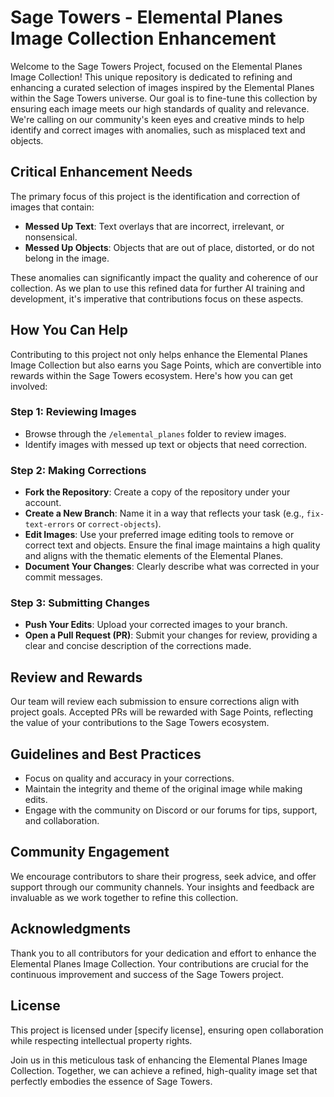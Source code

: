 # Sage Towers - Elemental Planes Image Collection Enhancement

Welcome to the Sage Towers Project, focused on the Elemental Planes Image Collection! This unique repository is dedicated to refining and enhancing a curated selection of images inspired by the Elemental Planes within the Sage Towers universe. Our goal is to fine-tune this collection by ensuring each image meets our high standards of quality and relevance. We're calling on our community's keen eyes and creative minds to help identify and correct images with anomalies, such as misplaced text and objects.

## Critical Enhancement Needs

The primary focus of this project is the identification and correction of images that contain:
- **Messed Up Text**: Text overlays that are incorrect, irrelevant, or nonsensical.
- **Messed Up Objects**: Objects that are out of place, distorted, or do not belong in the image.

These anomalies can significantly impact the quality and coherence of our collection. As we plan to use this refined data for further AI training and development, it's imperative that contributions focus on these aspects.

## How You Can Help

Contributing to this project not only helps enhance the Elemental Planes Image Collection but also earns you Sage Points, which are convertible into rewards within the Sage Towers ecosystem. Here's how you can get involved:

### Step 1: Reviewing Images

- Browse through the `/elemental_planes` folder to review images.
- Identify images with messed up text or objects that need correction.

### Step 2: Making Corrections

- **Fork the Repository**: Create a copy of the repository under your account.
- **Create a New Branch**: Name it in a way that reflects your task (e.g., `fix-text-errors` or `correct-objects`).
- **Edit Images**: Use your preferred image editing tools to remove or correct text and objects. Ensure the final image maintains a high quality and aligns with the thematic elements of the Elemental Planes.
- **Document Your Changes**: Clearly describe what was corrected in your commit messages.

### Step 3: Submitting Changes

- **Push Your Edits**: Upload your corrected images to your branch.
- **Open a Pull Request (PR)**: Submit your changes for review, providing a clear and concise description of the corrections made.

## Review and Rewards

Our team will review each submission to ensure corrections align with project goals. Accepted PRs will be rewarded with Sage Points, reflecting the value of your contributions to the Sage Towers ecosystem.

## Guidelines and Best Practices

- Focus on quality and accuracy in your corrections.
- Maintain the integrity and theme of the original image while making edits.
- Engage with the community on Discord or our forums for tips, support, and collaboration.

## Community Engagement

We encourage contributors to share their progress, seek advice, and offer support through our community channels. Your insights and feedback are invaluable as we work together to refine this collection.

## Acknowledgments

Thank you to all contributors for your dedication and effort to enhance the Elemental Planes Image Collection. Your contributions are crucial for the continuous improvement and success of the Sage Towers project.

## License

This project is licensed under [specify license], ensuring open collaboration while respecting intellectual property rights.

Join us in this meticulous task of enhancing the Elemental Planes Image Collection. Together, we can achieve a refined, high-quality image set that perfectly embodies the essence of Sage Towers.

